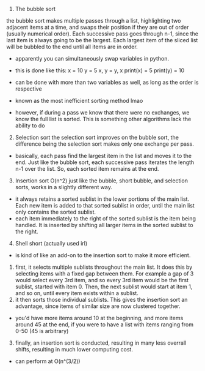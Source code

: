 1. The bubble sort

the bubble sort makes multiple passes through a list, highlighting two adjacent items at a time, and swaps their position if they are out of order (usually numerical order). Each successive pass goes through n-1, since the last item is always going to be the largest. Each largest item of the sliced list will be bubbled to the end until all items are in order.

- apparently you can simultaneously swap variables in python.
 - this is done like this:
 x = 10
 y = 5
 x, y = y, x
 print(x) = 5
 print(y) = 10 
 - can be done with more than two variables as well, as long as the order is respective

- known as the most inefficient sorting method lmao
- however, if during a pass we know that there were no exchanges, we know the full list is sorted. This is something other algorithms lack the ability to do

2. Selection sort
the selection sort improves on the bubble sort, the difference being the selection sort makes only one exchange per pass.
- basically, each pass find the largest item in the list and moves it to the end. Just like the bubble sort, each successive pass iterates the length n-1 over the list. So, each sorted item remains at the end.

3. Insertion sort
O(n^2) just like the bubble, short bubble, and selection sorts, works in a slightly different way.
- it always retains a sorted sublist in the lower portions of the main list. Each new item is added to that sorted sublist in order, until the main list only contains the sorted sublist. 
 - each item immediately to the right of the sorted sublist is the item being handled. It is inserted by shifting all larger items in the sorted sublist to the right.

 4. Shell short (actually used irl)
 - is kind of like an add-on to the insertion sort to make it more efficient.
 1. first, it selects multiple sublists throughout the main list. It does this by selecting items with a fixed gap between them. For example a gap of 3 would select every 3rd item, and so every 3rd item would be the first sublist, started with item 0. Then, the next sublist would start at item 1, and so on, until every item exists within a sublist.
 2. it then sorts those individual sublists. This gives the insertion sort an advantage, since items of similar size are now clustered together.
  - you'd have more items around 10 at the beginning, and more items around 45 at the end, if you were to have a list with items ranging from 0-50 (45 is arbitrary)
  3. finally, an insertion sort is conducted, resulting in many less overrall shifts, resulting in much lower computing cost.

- can perform at O(n^(3/2))